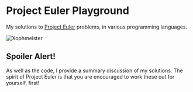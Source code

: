 # Project Euler Playground

My solutions to [Project Euler](http://projecteuler.net/) problems, in
various programming languages.

![Xophmeister](http://projecteuler.net/profile/Xophmeister.png)

## Spoiler Alert!

As well as the code, I provide a summary discussion of my solutions. The
spirit of Project Euler is that you are encouraged to work these out for
yourself, first!
